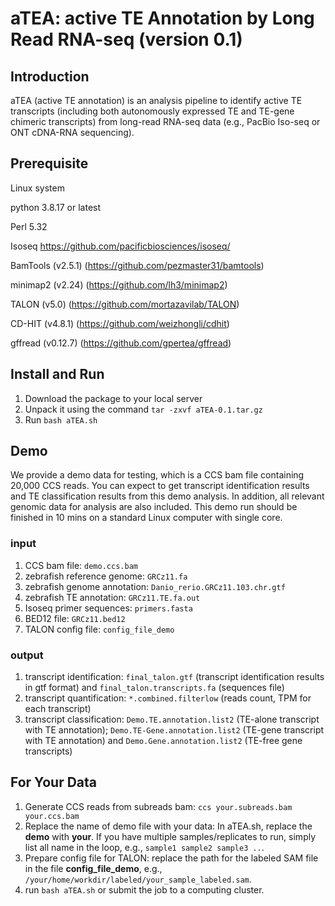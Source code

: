 # aTEA: active TE Annotation by Long Read RNA-seq (version 0.1)

## Introduction

aTEA (active TE annotation) is an analysis pipeline to identify active TE transcripts (including both autonomously expressed TE and TE-gene chimeric transcripts) from long-read RNA-seq data (e.g., PacBio Iso-seq or ONT cDNA-RNA sequencing). 

## Prerequisite

Linux system

python 3.8.17 or latest

Perl 5.32

Isoseq https://github.com/pacificbiosciences/isoseq/

BamTools (v2.5.1) (https://github.com/pezmaster31/bamtools)

minimap2 (v2.24) (https://github.com/lh3/minimap2)

TALON (v5.0) (https://github.com/mortazavilab/TALON)

CD-HIT (v4.8.1) (https://github.com/weizhongli/cdhit)

gffread (v0.12.7) (https://github.com/gpertea/gffread)

## Install and Run

1. Download the package to your local server
2. Unpack it using the command `tar -zxvf aTEA-0.1.tar.gz`
3. Run `bash aTEA.sh`

## Demo
We provide a demo data for testing, which is a CCS bam file containing 20,000 CCS reads. You can expect to get transcript identification results and TE classification results from this demo analysis. In addition, all relevant genomic data for analysis are also included. This demo run should be finished in 10 mins on a standard Linux computer with single core.

### input
1. CCS bam file: `demo.ccs.bam`
2. zebrafish reference genome: `GRCz11.fa`
3. zebrafish genome annotation: `Danio_rerio.GRCz11.103.chr.gtf`
4. zebrafish TE annotation: `GRCz11.TE.fa.out`
5. Isoseq primer sequences: `primers.fasta`
6. BED12 file: `GRCz11.bed12`
7. TALON config file: `config_file_demo`

### output
1. transcript identification: `final_talon.gtf` (transcript identification results in gtf format) and `final_talon.transcripts.fa` (sequences file)
2. transcript quantification: `*.combined.filterlow` (reads count, TPM for each transcript)
3. transcript classification: `Demo.TE.annotation.list2` (TE-alone transcript with TE annotation); `Demo.TE-Gene.annotation.list2` (TE-gene transcript with TE annotation) and `Demo.Gene.annotation.list2` (TE-free gene transcripts)

## For Your Data
1. Generate CCS reads from subreads bam: `ccs your.subreads.bam your.ccs.bam`
2. Replace the name of demo file with your data: In aTEA.sh, replace the **demo** with **your**. If you have multiple samples/replicates to run, simply list all name in the loop, e.g., `sample1 sample2 sample3 ..`.
3. Prepare config file for TALON: replace the path for the labeled SAM file in the file **config_file_demo**, e.g., `/your/home/workdir/labeled/your_sample_labeled.sam`.
4. run `bash aTEA.sh` or submit the job to a computing cluster.


